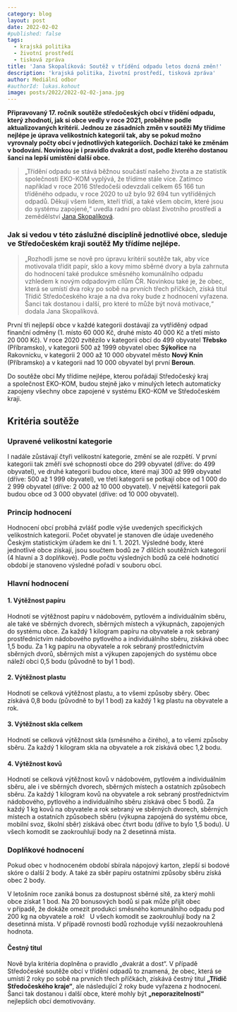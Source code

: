 ```yaml
---
category: blog
layout: post
date: 2022-02-02
#published: false
tags: 
  - krajská politika
  - životní prostředí
  - tisková zpráva
title: 'Jana Skopalíková: Soutěž v třídění odpadu letos dozná změn!'
description: 'krajská politika, životní prostředí, tisková zpráva'
author: Mediální odbor
#authorId: lukas.kohout
image: posts/2022/2022-02-02-jana.jpg
---
```


**Připravovaný 17. ročník soutěže středočeských obcí v třídění odpadu, který zhodnotí, jak si obce vedly v roce 2021, proběhne podle aktualizovaných kritérií. Jednou ze zásadních změn v soutěži My třídíme nejlépe je úprava velikostních kategorií tak, aby se pokud možno vyrovnaly počty obcí v jednotlivých kategoriích. Dochází také ke změnám v bodování. Novinkou je i pravidlo dvakrát a dost, podle kterého dostanou šanci na lepší umístění další obce.** 

> „Třídění odpadu se stává běžnou součástí našeho života a ze statistik společnosti EKO-KOM vyplývá, že třídíme stále více. Zatímco například v roce 2016 Středočeši odevzdali celkem 65 166 tun tříděného odpadu, v roce 2020 to už bylo 92 694 tun vytříděných odpadů. Děkuji všem lidem, kteří třídí, a také všem obcím, které jsou do systému zapojené,“ uvedla radní pro oblast životního prostředí a zemědělství [Jana Skopalíková](https://stredocesky.pirati.cz/lide/jana-skopalikova/). 

### Jak si vedou v této záslužné disciplíně jednotlivé obce, sleduje ve Středočeském kraji soutěž **My třídíme nejlépe**. 

> „Rozhodli jsme se nově pro úpravu kritérií soutěže tak, aby více motivovala třídit papír, sklo a kovy mimo sběrné dvory a byla zahrnuta do hodnocení také produkce směsného komunálního odpadu vzhledem k novým odpadovým cílům ČR. Novinkou také je, že obec, která se umístí dva roky po sobě na prvních třech příčkách, získá titul Třídič Středočeského kraje a na dva roky bude z hodnocení vyřazena. Šanci tak dostanou i další, pro které to může být nová motivace,“ dodala Jana Skopalíková.

První tři nejlepší obce v každé kategorii dostávají za vytříděný odpad finanční odměny (1. místo 60 000 Kč, druhé místo 40 000 Kč a třetí místo 20 000 Kč). V roce 2020 zvítězilo v kategorii obcí do 499 obyvatel **Třebsko** (Příbramsko), v kategorii 500 až 1999 obyvatel obec **Sýkořice** na Rakovnicku, v kategorii 2 000 až 10 000 obyvatel město **Nový Knín** (Příbramsko) a v kategorii nad 10 000 obyvatel byl první **Beroun**.  

Do soutěže obcí My třídíme nejlépe, kterou pořádají Středočeský kraj a společnost EKO-KOM, budou stejně jako v minulých letech automaticky zapojeny všechny obce zapojené v systému EKO-KOM ve Středočeském kraji.  

## Kritéria soutěže 
### Upravené velikostní kategorie
I nadále zůstávají čtyři velikostní kategorie, změní se ale rozpětí. V první kategorii tak změří své schopnosti obce do 299 obyvatel (dříve: do 499 obyvatel), ve druhé kategorii budou obce, které mají 300 až 999 obyvatel (dříve: 500 až 1 999 obyvatel), ve třetí kategorii se potkají obce od 1 000 do 2 999 obyvatel (dříve: 2 000 až 10 000 obyvatel). V největší kategorii pak budou obce od 3 000 obyvatel (dříve: od 10 000 obyvatel). 
### Princip hodnocení
Hodnocení obcí probíhá zvlášť podle výše uvedených specifických velikostních kategorií. Počet obyvatel je stanoven dle údaje uvedeného Českým statistickým úřadem ke dni 1. 1. 2021. Výsledné body, které jednotlivé obce získají, jsou součtem bodů ze 7 dílčích soutěžních kategorií (4 hlavní a 3 doplňkové). Podle počtu výsledných bodů za celé hodnotící období je stanoveno výsledné pořadí v souboru obcí.
### Hlavní hodnocení
#### 1. Výtěžnost papíru
Hodnotí se výtěžnost papíru v nádobovém, pytlovém a individuálním sběru, ale také ve sběrných dvorech, sběrných místech a výkupnách, zapojených do systému obce. Za každý 1 kilogram papíru na obyvatele a rok sebraný prostřednictvím nádobového pytlového a individuálního sběru, získává obec 1,5 bodu. Za 1 kg papíru na obyvatele a rok sebraný prostřednictvím sběrných dvorů, sběrných míst a výkupen zapojených do systému obce náleží obci 0,5 bodu (původně to byl 1 bod).
#### 2. Výtěžnost plastu
Hodnotí se celková výtěžnost plastu, a to všemi způsoby sběry. Obec získává 0,8 bodu (původně to byl 1 bod) za každý 1 kg plastu na obyvatele a rok.
#### 3. Výtěžnost skla celkem
Hodnotí se celková výtěžnost skla (směsného a čirého), a to všemi způsoby sběru. Za každý 1 kilogram skla na obyvatele a rok získává obec 1,2 bodu.
#### 4. Výtěžnost kovů
Hodnotí se celková výtěžnost kovů v nádobovém, pytlovém a individuálním sběru, ale i ve sběrných dvorech, sběrných místech a ostatních způsobech sběru. Za každý 1 kilogram kovů na obyvatele a rok sebraný prostřednictvím nádobového, pytlového a individuálního sběru získává obec 5 bodů. Za každý 1 kg kovů na obyvatele a rok sebraný ve sběrných dvorech, sběrných místech a ostatních způsobech sběru (výkupna zapojená do systému obce, mobilní svoz, školní sběr) získává obec čtvrt bodu (dříve to bylo 1,5 bodu). U všech komodit se zaokrouhlují body na 2 desetinná místa.
 
### Doplňkové hodnocení
Pokud obec v hodnoceném období sbírala nápojový karton, zlepší si bodové skóre o další 2 body. A také za sběr papíru ostatními způsoby sběru získá obec 2 body.

V letošním roce zaniká bonus za dostupnost sběrné sítě, za který mohli obce získat 1 bod. Na 20 bonusových bodů si pak může přijít obec v případě, že dokáže omezit produkci směsného komunálního odpadu pod 200 kg na obyvatele a rok!
 
U všech komodit se zaokrouhlují body na 2 desetinná místa. V případě rovnosti bodů rozhoduje vyšší nezaokrouhlená hodnota.
 
#### Čestný titul
Nově byla kritéria doplněna o pravidlo „dvakrát a dost“. V případě Středočeské soutěže obcí v třídění odpadů to znamená, že obec, která se umístí 2 roky po sobě na prvních třech příčkách, získává čestný titul **„Třídič Středočeského kraje“**, ale následující 2 roky bude vyřazena z hodnocení. Šanci tak dostanou i další obce, které mohly být **„neporazitelností“** nejlepších obcí demotivovány.
